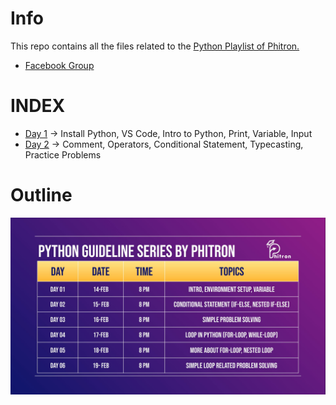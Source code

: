# Info

This repo contains all the files related to the [Python Playlist of Phitron.](https://www.youtube.com/watch?v=F6yB8CqTqaU&list=PLiwblITDIFbhbFdtDA8ON14reAlDL0AUq)

- [Facebook Group](https://www.facebook.com/groups/youngcodersLP)

# INDEX

- [Day 1](/notes/day-1.md) → Install Python, VS Code, Intro to Python, Print, Variable, Input
- [Day 2](/notes/day-2.md) → Comment, Operators, Conditional Statement, Typecasting, Practice Problems

# Outline

![](/group-image/outline-1.jpg)